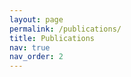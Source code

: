 ```yaml
---
layout: page
permalink: /publications/
title: Publications
nav: true
nav_order: 2
---
```


<!-- _pages/publications.md -->

<!-- Bibsearch Feature -->




